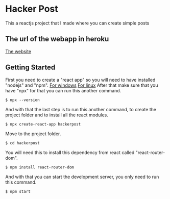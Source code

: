 # Hacker Post
This a reactjs project that I made where you can create simple posts
## The url of the webapp in heroku
[The website](https://hackerpost.herokuapp.com)
## Getting Started
First you need to create a "react app" so you will need to have installed "nodejs" and "npm".
[For windows](https://phoenixnap.com/kb/install-node-js-npm-on-windows)
[For linux](https://linuxize.com/post/how-to-install-node-js-on-ubuntu-18.04/)
After that make sure that you have "npx" for that you can run this another command.
```
$ npx --version
```
And with that the last step is to run this another command, to create the project folder and to install all the react modules.
```
$ npx create-react-app hackerpost
```
Move to the project folder.
```
$ cd hackerpost
```
You will need this to install this dependency from react called "react-router-dom".
```
$ npm install react-router-dom
```
And with that you can start the development server, you only need to run this command.
```
$ npm start
```
